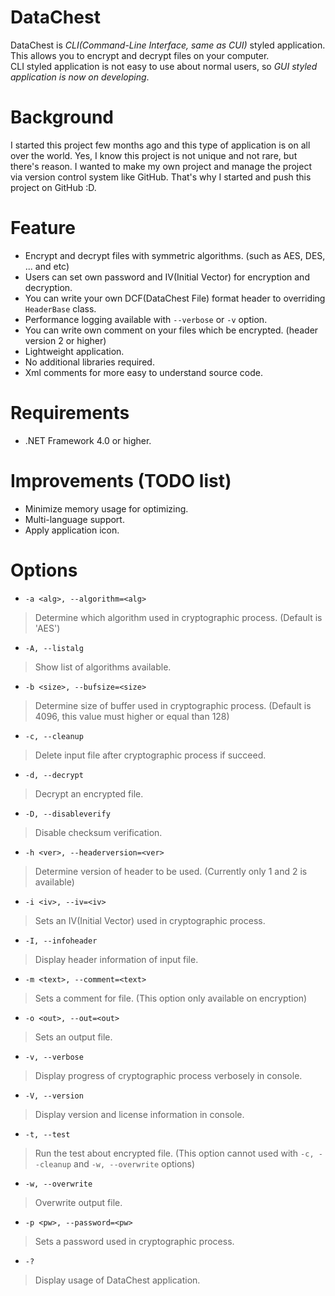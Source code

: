 # DataChest
DataChest is *CLI(Command-Line Interface, same as CUI)* styled application. This allows you to encrypt and decrypt files on your computer.<br />
CLI styled application is not easy to use about normal users, so *GUI styled application is now on developing*.<br />

# Background
I started this project few months ago and this type of application is on all over the world.
Yes, I know this project is not unique and not rare, but there's reason. I wanted to make my own project and manage the project via version control system like GitHub. That's why I started and push this project on GitHub :D.

# Feature
- Encrypt and decrypt files with symmetric algorithms. (such as AES, DES, ... and etc)
- Users can set own password and IV(Initial Vector) for encryption and decryption.
- You can write your own DCF(DataChest File) format header to overriding `HeaderBase` class.
- Performance logging available with `--verbose` or `-v` option.
- You can write own comment on your files which be encrypted. (header version 2 or higher)
- Lightweight application.
- No additional libraries required.
- Xml comments for more easy to understand source code.

# Requirements
- .NET Framework 4.0 or higher.

# Improvements (TODO list)
- Minimize memory usage for optimizing.
- Multi-language support.
- Apply application icon.

# Options
- `-a <alg>, --algorithm=<alg>`
> Determine which algorithm used in cryptographic process. (Default is 'AES')

- `-A, --listalg`
> Show list of algorithms available.

- `-b <size>, --bufsize=<size>`
> Determine size of buffer used in cryptographic process. (Default is 4096, this value must higher or equal than 128)

- `-c, --cleanup`
> Delete input file after cryptographic process if succeed.

- `-d, --decrypt`
> Decrypt an encrypted file.

- `-D, --disableverify`
> Disable checksum verification.

- `-h <ver>, --headerversion=<ver>`
> Determine version of header to be used. (Currently only 1 and 2 is available)

- `-i <iv>, --iv=<iv>`
> Sets an IV(Initial Vector) used in cryptographic process.

- `-I, --infoheader`
> Display header information of input file.

- `-m <text>, --comment=<text>`
> Sets a comment for file. (This option only available on encryption)

- `-o <out>, --out=<out>`
>Sets an output file.

- `-v, --verbose`
> Display progress of cryptographic process verbosely in console.

- `-V, --version`
> Display version and license information in console.

- `-t, --test`
> Run the test about encrypted file. (This option cannot used with `-c, --cleanup` and `-w, --overwrite` options)

- `-w, --overwrite`
> Overwrite output file.

- `-p <pw>, --password=<pw>`
>Sets a password used in cryptographic process.

- `-?`
> Display usage of DataChest application.
